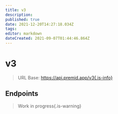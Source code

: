 ```yaml
---
title: v3
description:
published: true
date: 2021-12-20T14:27:18.034Z
tags:
editor: markdown
dateCreated: 2021-09-07T01:44:46.864Z
---
```


# v3

> URL Base: https://api.premid.app/v3{.is-info}


## Endpoints
> Work in progress{.is-warning}

